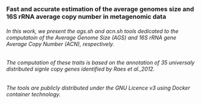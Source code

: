 ### Fast and accurate estimation of the average genomes size and 16S rRNA average copy number in metagenomic data
###### In this work, we present the ags.sh and acn.sh tools dedicated to the computatoin of the Average Genome Size (AGS) and 16S rRNA gene Average Copy Number (ACN), respectively.
###### The computation of these traits is based on the annotation of 35 universaly distributed signle copy genes identified by Raes et al.,2012. 
###### The tools are publicly distributed under the GNU Licence v3 using Docker container technology.

